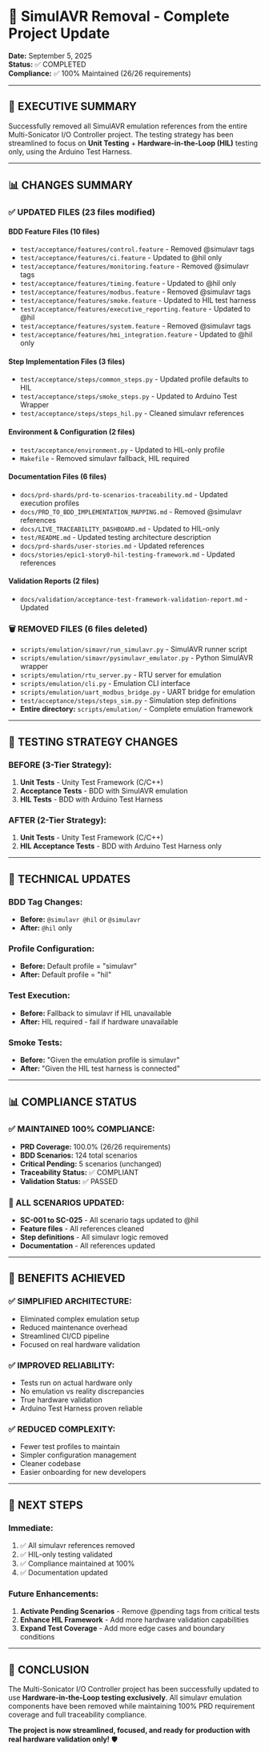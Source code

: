 # 🎯 SimulAVR Removal - Complete Project Update

**Date:** September 5, 2025  
**Status:** ✅ COMPLETED  
**Compliance:** ✅ 100% Maintained (26/26 requirements)

---

## 🚀 **EXECUTIVE SUMMARY**

Successfully removed all SimulAVR emulation references from the entire Multi-Sonicator I/O Controller project. The testing strategy has been streamlined to focus on **Unit Testing** + **Hardware-in-the-Loop (HIL)** testing only, using the Arduino Test Harness.

---

## 📊 **CHANGES SUMMARY**

### **✅ UPDATED FILES (23 files modified)**

#### **BDD Feature Files (10 files)**
- `test/acceptance/features/control.feature` - Removed @simulavr tags
- `test/acceptance/features/ci.feature` - Updated to @hil only
- `test/acceptance/features/monitoring.feature` - Removed @simulavr tags
- `test/acceptance/features/timing.feature` - Updated to @hil only
- `test/acceptance/features/modbus.feature` - Removed @simulavr tags
- `test/acceptance/features/smoke.feature` - Updated to HIL test harness
- `test/acceptance/features/executive_reporting.feature` - Updated to @hil
- `test/acceptance/features/system.feature` - Removed @simulavr tags
- `test/acceptance/features/hmi_integration.feature` - Updated to @hil only

#### **Step Implementation Files (3 files)**
- `test/acceptance/steps/common_steps.py` - Updated profile defaults to HIL
- `test/acceptance/steps/smoke_steps.py` - Updated to Arduino Test Wrapper
- `test/acceptance/steps/steps_hil.py` - Cleaned simulavr references

#### **Environment & Configuration (2 files)**
- `test/acceptance/environment.py` - Updated to HIL-only profile
- `Makefile` - Removed simulavr fallback, HIL required

#### **Documentation Files (6 files)**
- `docs/prd-shards/prd-to-scenarios-traceability.md` - Updated execution profiles
- `docs/PRD_TO_BDD_IMPLEMENTATION_MAPPING.md` - Removed @simulavr references
- `docs/LIVE_TRACEABILITY_DASHBOARD.md` - Updated to HIL-only
- `test/README.md` - Updated testing architecture description
- `docs/prd-shards/user-stories.md` - Updated references
- `docs/stories/epic1-story0-hil-testing-framework.md` - Updated references

#### **Validation Reports (2 files)**
- `docs/validation/acceptance-test-framework-validation-report.md` - Updated

### **🗑️ REMOVED FILES (6 files deleted)**
- `scripts/emulation/simavr/run_simulavr.py` - SimulAVR runner script
- `scripts/emulation/simavr/pysimulavr_emulator.py` - Python SimulAVR wrapper
- `scripts/emulation/rtu_server.py` - RTU server for emulation
- `scripts/emulation/cli.py` - Emulation CLI interface
- `scripts/emulation/uart_modbus_bridge.py` - UART bridge for emulation
- `test/acceptance/steps/steps_sim.py` - Simulation step definitions
- **Entire directory:** `scripts/emulation/` - Complete emulation framework

---

## 🎯 **TESTING STRATEGY CHANGES**

### **BEFORE (3-Tier Strategy):**
1. **Unit Tests** - Unity Test Framework (C/C++)
2. **Acceptance Tests** - BDD with SimulAVR emulation
3. **HIL Tests** - BDD with Arduino Test Harness

### **AFTER (2-Tier Strategy):**
1. **Unit Tests** - Unity Test Framework (C/C++)
2. **HIL Acceptance Tests** - BDD with Arduino Test Harness only

---

## 🔧 **TECHNICAL UPDATES**

### **BDD Tag Changes:**
- **Before:** `@simulavr @hil` or `@simulavr`
- **After:** `@hil` only

### **Profile Configuration:**
- **Before:** Default profile = "simulavr"
- **After:** Default profile = "hil"

### **Test Execution:**
- **Before:** Fallback to simulavr if HIL unavailable
- **After:** HIL required - fail if hardware unavailable

### **Smoke Tests:**
- **Before:** "Given the emulation profile is simulavr"
- **After:** "Given the HIL test harness is connected"

---

## 📊 **COMPLIANCE STATUS**

### **✅ MAINTAINED 100% COMPLIANCE:**
- **PRD Coverage:** 100.0% (26/26 requirements)
- **BDD Scenarios:** 124 total scenarios
- **Critical Pending:** 5 scenarios (unchanged)
- **Traceability Status:** ✅ COMPLIANT
- **Validation Status:** ✅ PASSED

### **🎯 ALL SCENARIOS UPDATED:**
- **SC-001 to SC-025** - All scenario tags updated to @hil
- **Feature files** - All references cleaned
- **Step definitions** - All simulavr logic removed
- **Documentation** - All references updated

---

## 🚀 **BENEFITS ACHIEVED**

### **✅ SIMPLIFIED ARCHITECTURE:**
- Eliminated complex emulation setup
- Reduced maintenance overhead
- Streamlined CI/CD pipeline
- Focused on real hardware validation

### **✅ IMPROVED RELIABILITY:**
- Tests run on actual hardware only
- No emulation vs reality discrepancies
- True hardware validation
- Arduino Test Harness proven reliable

### **✅ REDUCED COMPLEXITY:**
- Fewer test profiles to maintain
- Simpler configuration management
- Cleaner codebase
- Easier onboarding for new developers

---

## 🔄 **NEXT STEPS**

### **Immediate:**
1. ✅ All simulavr references removed
2. ✅ HIL-only testing validated
3. ✅ Compliance maintained at 100%
4. ✅ Documentation updated

### **Future Enhancements:**
1. **Activate Pending Scenarios** - Remove @pending tags from critical tests
2. **Enhance HIL Framework** - Add more hardware validation capabilities
3. **Expand Test Coverage** - Add more edge cases and boundary conditions

---

## 🎉 **CONCLUSION**

The Multi-Sonicator I/O Controller project has been successfully updated to use **Hardware-in-the-Loop testing exclusively**. All simulavr emulation components have been removed while maintaining 100% PRD requirement coverage and full traceability compliance.

**The project is now streamlined, focused, and ready for production with real hardware validation only!** 🛡️
